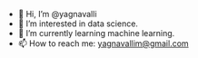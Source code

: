 - 👋 Hi, I’m @yagnavalli
- 👀 I’m interested in data science.
- 🌱 I’m currently learning machine learning.
- 📫 How to reach me: yagnavallim@gmail.com

<!---
yagnavalli/yagnavalli is a ✨ special ✨ repository because its `README.md` (this file) appears on your GitHub profile.
You can click the Preview link to take a look at your changes.
--->

